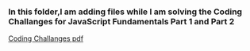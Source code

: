 ### In this folder,I am adding files while I am solving the Coding Challanges for JavaScript Fundamentals Part 1 and Part 2

[Coding Challanges pdf](https://drive.google.com/file/d/1nOHnTnI2WtCRsUu1nPg-meC7Jj0Rl-Yy/view?usp=sharing)
